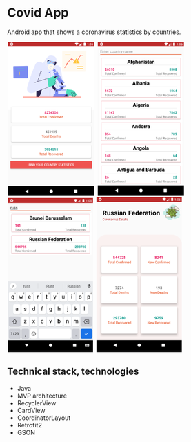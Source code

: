 # Сovid App
Android app that shows a coronavirus statistics by countries. 

<p><img src="https://github.com/anovosvit/covid/blob/master/screenshots/global.png" width="200px" hspace="2"/> 
<img src="https://github.com/anovosvit/covid/blob/master/screenshots/countrylist.png" width="200px" hspace="2"/>
<img src="https://github.com/anovosvit/covid/blob/master/screenshots/searchresult.png" width="197px" hspace="2"/>
<img src="https://github.com/anovosvit/covid/blob/master/screenshots/detailinfo.png" width="198px" hspace="2"/> </p>

## Technical stack, technologies
* Java
* MVP architecture
* RecyclerView
* CardView
* CoordinatorLayout
* Retrofit2
* GSON
